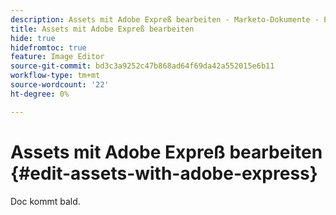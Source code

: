 ```yaml
---
description: Assets mit Adobe Expreß bearbeiten - Marketo-Dokumente - Produktdokumentation
title: Assets mit Adobe Expreß bearbeiten
hide: true
hidefromtoc: true
feature: Image Editor
source-git-commit: bd3c3a9252c47b868ad64f69da42a552015e6b11
workflow-type: tm+mt
source-wordcount: '22'
ht-degree: 0%

---
```


# Assets mit Adobe Expreß bearbeiten {#edit-assets-with-adobe-express}

Doc kommt bald.
